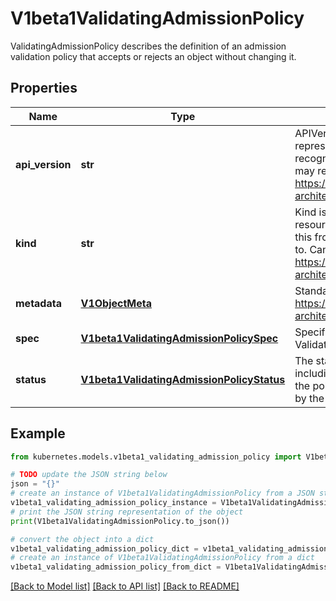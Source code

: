 # V1beta1ValidatingAdmissionPolicy

ValidatingAdmissionPolicy describes the definition of an admission validation policy that accepts or rejects an object without changing it.

## Properties

Name | Type | Description | Notes
------------ | ------------- | ------------- | -------------
**api_version** | **str** | APIVersion defines the versioned schema of this representation of an object. Servers should convert recognized schemas to the latest internal value, and may reject unrecognized values. More info: https://git.k8s.io/community/contributors/devel/sig-architecture/api-conventions.md#resources | [optional] 
**kind** | **str** | Kind is a string value representing the REST resource this object represents. Servers may infer this from the endpoint the client submits requests to. Cannot be updated. In CamelCase. More info: https://git.k8s.io/community/contributors/devel/sig-architecture/api-conventions.md#types-kinds | [optional] 
**metadata** | [**V1ObjectMeta**](V1ObjectMeta.md) | Standard object metadata; More info: https://git.k8s.io/community/contributors/devel/sig-architecture/api-conventions.md#metadata. | [optional] 
**spec** | [**V1beta1ValidatingAdmissionPolicySpec**](V1beta1ValidatingAdmissionPolicySpec.md) | Specification of the desired behavior of the ValidatingAdmissionPolicy. | [optional] 
**status** | [**V1beta1ValidatingAdmissionPolicyStatus**](V1beta1ValidatingAdmissionPolicyStatus.md) | The status of the ValidatingAdmissionPolicy, including warnings that are useful to determine if the policy behaves in the expected way. Populated by the system. Read-only. | [optional] 

## Example

```python
from kubernetes.models.v1beta1_validating_admission_policy import V1beta1ValidatingAdmissionPolicy

# TODO update the JSON string below
json = "{}"
# create an instance of V1beta1ValidatingAdmissionPolicy from a JSON string
v1beta1_validating_admission_policy_instance = V1beta1ValidatingAdmissionPolicy.from_json(json)
# print the JSON string representation of the object
print(V1beta1ValidatingAdmissionPolicy.to_json())

# convert the object into a dict
v1beta1_validating_admission_policy_dict = v1beta1_validating_admission_policy_instance.to_dict()
# create an instance of V1beta1ValidatingAdmissionPolicy from a dict
v1beta1_validating_admission_policy_from_dict = V1beta1ValidatingAdmissionPolicy.from_dict(v1beta1_validating_admission_policy_dict)
```
[[Back to Model list]](../README.md#documentation-for-models) [[Back to API list]](../README.md#documentation-for-api-endpoints) [[Back to README]](../README.md)


